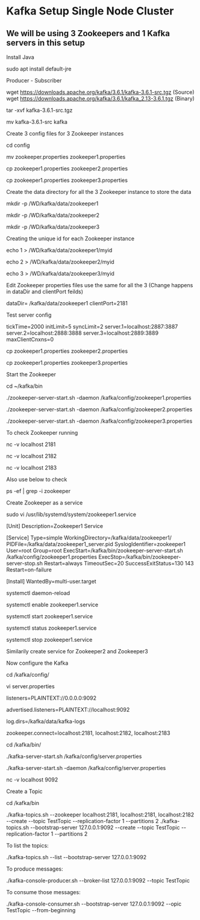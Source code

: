 # Kafka Setup Single Node Cluster

## We will be using 3 Zookeepers and 1 Kafka servers in this setup 

Install Java

sudo apt install default-jre

Producer - Subscriber

wget https://downloads.apache.org/kafka/3.6.1/kafka-3.6.1-src.tgz (Source)
wget https://downloads.apache.org/kafka/3.6.1/kafka_2.13-3.6.1.tgz (Binary)

tar -xvf kafka-3.6.1-src.tgz

mv kafka-3.6.1-src kafka 



Create 3 config files for 3 Zookeeper instances

cd config

mv zookeeper.properties zookeeper1.properties

cp zookeeper1.properties zookeeper2.properties

cp zookeeper1.properties zookeeper3.properties


Create the data directory for all the 3 Zookeeper instance to store the data

mkdir -p /WD/kafka/data/zookeeper1

mkdir -p /WD/kafka/data/zookeeper2

mkdir -p /WD/kafka/data/zookeeper3


Creating the unique  id for each Zookeeper instance

echo 1 > /WD/kafka/data/zookeeper1/myid

echo 2 > /WD/kafka/data/zookeeper2/myid

echo 3 > /WD/kafka/data/zookeeper3/myid


Edit Zookeeper properties files use the same for all the 3 (Change happens in dataDir and clientPort feilds)

dataDir= /kafka/data/zookeeper1
clientPort=2181

Test server config

tickTime=2000
initLimit=5
syncLimit=2
server.1=localhost:2887:3887
server.2=localhost:2888:3888
server.3=localhost:2889:3889
maxClientCnxns=0

cp zookeeper1.properties zookeeper2.properties

cp zookeeper1.properties zookeeper3.properties


Start the Zookeeper

cd ~/kafka/bin

./zookeeper-server-start.sh -daemon /kafka/config/zookeeper1.properties

./zookeeper-server-start.sh -daemon /kafka/config/zookeeper2.properties

./zookeeper-server-start.sh -daemon /kafka/config/zookeeper3.properties


To check Zookeeper running

nc -v localhost 2181

nc -v localhost 2182

nc -v localhost 2183


Also use below to check

ps -ef | grep -i zookeeper 


Create Zookeeper as a service

sudo vi /usr/lib/systemd/system/zookeeper1.service

[Unit]
Description=Zookeeper1 Service

[Service]
Type=simple
WorkingDirectory=/kafka/data/zookeeper1/
PIDFile=/kafka/data/zookeeper1_server.pid
SyslogIdentifier=zookeeper1
User=root
Group=root
ExecStart=/kafka/bin/zookeeper-server-start.sh /kafka/config/zookeeper1.properties
ExecStop=/kafka/bin/zookeeper-server-stop.sh 
Restart=always
TimeoutSec=20
SuccessExitStatus=130 143
Restart=on-failure

[Install]
WantedBy=multi-user.target


systemctl daemon-reload

systemctl enable zookeeper1.service

systemctl start zookeeper1.service

systemctl status zookeeper1.service

systemctl stop zookeeper1.service

Similarily create service for Zookeeper2 and Zookeeper3


Now configure the Kafka 

cd /kafka/config/

vi server.properties


listeners=PLAINTEXT://0.0.0.0:9092

advertised.listeners=PLAINTEXT://localhost:9092

log.dirs=/kafka/data/kafka-logs

zookeeper.connect=localhost:2181, localhost:2182, localhost:2183



cd /kafka/bin/

./kafka-server-start.sh /kafka/config/server.properties

./kafka-server-start.sh -daemon /kafka/config/server.properties

nc -v localhost 9092



Create a Topic

cd /kafka/bin

./kafka-topics.sh --zookeeper localhost:2181, localhost:2181, localhost:2182 --create --topic TestTopic --replication-factor 1 --partitions 2 
./kafka-topics.sh --bootstrap-server 127.0.0.1:9092 --create --topic TestTopic --replication-factor 1 --partitions 2 


To list the topics:

./kafka-topics.sh --list --bootstrap-server 127.0.0.1:9092


To produce messages:

./kafka-console-producer.sh --broker-list 127.0.0.1:9092 --topic TestTopic


To consume those messages:

./kafka-console-consumer.sh --bootstrap-server 127.0.0.1:9092 --opic TestTopic --from-beginning
